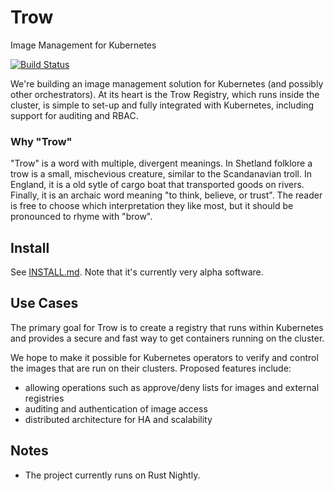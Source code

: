 # Trow
Image Management for Kubernetes

[![Build Status](https://travis-ci.org/ContainerSolutions/trow.svg?branch=master)](https://travis-ci.org/ContainerSolutions/trow)

We're building an image management solution for Kubernetes (and possibly other orchestrators).
At its heart is the Trow Registry, which runs inside the cluster, is simple to set-up and fully
integrated with Kubernetes, including support for auditing and RBAC.

### Why "Trow"

"Trow" is a word with multiple, divergent meanings. In Shetland folklore a trow
is a small, mischevious creature, similar to the Scandanavian troll. In England,
it is a old sytle of cargo boat that transported goods on rivers. Finally, it is
an archaic word meaning "to think, believe, or trust". The reader is free to
choose which interpretation they like most, but it should be pronounced to rhyme
with "brow".
 
## Install

See [INSTALL.md](./INSTALL.md). Note that it's currently very alpha software.

## Use Cases

The primary goal for Trow is to create a registry that runs within Kubernetes
and provides a secure and fast way to get containers running on the cluster.

We hope to make it possible for Kubernetes operators to verify and control the
images that are run on their clusters. Proposed features include:

 - allowing operations such as approve/deny lists for images and external registries
 - auditing and authentication of image access 
 - distributed architecture for HA and scalability
 
## Notes

- The project currently runs on Rust Nightly.
